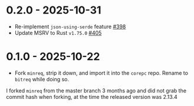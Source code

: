 # 0.2.0 - 2025-10-31

* Re-implement `json-using-serde` feature [#398](https://github.com/rust-bitcoin/corepc/pull/398)
* Update MSRV to Rust `v1.75.0` [#405](https://github.com/rust-bitcoin/corepc/pull/405/)

# 0.1.0 - 2025-10-22

* Fork `minreq`, strip it down, and import it into the `corepc` repo.
  Rename to `bitreq` while doing so.

I forked `minreq` from the master branch 3 months ago and did not grab
the commit hash when forking, at the time the released version was 2.13.4
